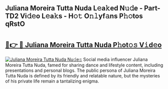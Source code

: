 ## Juliana Moreira Tutta Nuda L𝚎a𝚔ed N𝚞𝚍e - Part-TD2 Vi𝚍𝚎o L𝚎a𝚔s - H𝚘𝚝 O𝚗𝚕yf𝚊ns P𝚑𝚘tos qRstO

# <h2><a href="http://kf8o0w.oniu.top/?m=Juliana+Moreira+Tutta+Nuda">🔗👉 🔴 Juliana Moreira Tutta Nuda P𝚑ot𝚘𝚜 V𝚒d𝚎o</a></h2>

[![Juliana Moreira Tutta Nuda Nu𝚍e𝚜](https://i.imgur.com/0qMVB7G.gif)](http://kf8o0w.oniu.top/?m=Juliana+Moreira+Tutta+Nuda)
Social media influencer Juliana Moreira Tutta Nuda, famed for sharing dance and lifestyle content, including presentations and personal blogs. The public persona of Juliana Moreira Tutta Nuda is defined by its friendly and relatable nature, but the mysteries of his private life remain a tantalizing enigma.  
